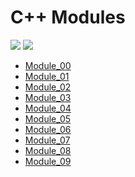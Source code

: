 # C++ Modules

<img src="https://img.shields.io/coderabbit/prs/github/PedroZappa/42_CPP?labelColor=171717&color=FF570A&link=https%3A%2F%2Fcoderabbit.ai&label=CodeRabbit%20Reviews">
<img src="https://img.shields.io/coderabbit/prs/github/PedroZappa/42_CPP?labelColor=171717&color=FF570A&link=https%3A%2F%2Fcoderabbit.ai&label=CodeRabbit%20Reviews">

* [Module_00](https://github.com/PedroZappa/42_CPP/tree/main/Module_00/README.md)
* [Module_01](https://github.com/PedroZappa/42_CPP/tree/main/Module_01/README.md)
* [Module_02](https://github.com/PedroZappa/42_CPP/tree/main/Module_02/README.md)
* [Module_03](https://github.com/PedroZappa/42_CPP/tree/main/Module_03/README.md)
* [Module_04](https://github.com/PedroZappa/42_CPP/tree/main/Module_04/README.md)
* [Module_05](https://github.com/PedroZappa/42_CPP/tree/main/Module_05/README.md)
* [Module_06](https://github.com/PedroZappa/42_CPP/tree/main/Module_06/README.md)
* [Module_07](https://github.com/PedroZappa/42_CPP/tree/main/Module_07/README.md)
* [Module_08](https://github.com/PedroZappa/42_CPP/tree/main/Module_08/README.md)
* [Module_09](https://github.com/PedroZappa/42_CPP/tree/main/Module_09/README.md)

